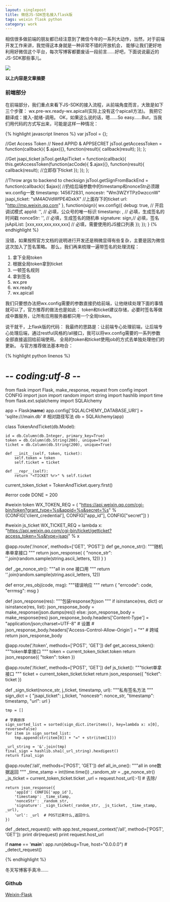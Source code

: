 ```yaml
---
layout: singlepost
title: 微信JS-SDK签名接入flask版
tags: weixin flask python
category: work
---
```


相信很多做前端的朋友都已经注意到了微信今年的一系列大动作，当然，对于前端开发工作来讲，我觉得这本身就是一种非常不错的开放机会，
能够让我们更好地利用好微信这个平台，每次写博客都要废话一段前言......好吧，下面说说最近的JS-SDK那些事儿。

![](/assets/blog-images/2015-2-1-flaskweixin/jssdk.png)

__以上内容是文章摘要__

### 前端部分

在前端部分，我们重点来看下JS-SDK的接入流程，从前端角度而言，大致是如下三个步骤：
wx.pre-wx.ready-wx.apicall(实际上没有这个apicall方法)。
我把它翻译成：接入-就绪-调用。
OK，如果这么说的话，嗯......So easy......But，当我们用代码的方式写出来，可能是这样一种情况：

{% highlight javascript linenos %}
var jsTool = {};

//Get Access Token
// Need APPID & APPSECRET
jsTool.getAccessToken = function(callback){
    $.ajax({}, function(result){
         callback(result);
    });
};

//Get jsapi_ticket
jsTool.getApiTicket = function(callback){
    this.getAccessToken(function(acCode){
            $.ajax({}, function(result){
                callback(result);
                //立即存下ticket
            });
    });
};

//Throw args to backend to checksign
jsTool.getSignFromBackEnd = function(callback){
     $ajax({
          //扔给后端参数中的timestamp和nonceStr必须跟wx.config一致
          timestamp: 145672831,
          noncestr: "Wm3WZYTPz0wzccnW"
          jsapi_ticket: "sM4AOVdWfPE4DxkX" //上面存下的ticket
          url: "http://mp.weixin.qq.com"
     }, function(sign){
         wx.config({
            debug: true, // 开启调试模式
            appId: '', // 必填，公众号的唯一标识
            timestamp: , // 必填，生成签名的时间戳
            nonceStr: '', // 必填，生成签名的随机串
            signature: sign,// 必填，签名
            jsApiList: [xxx,xxx,xxx,xxx,xxx] // 必填，需要使用的JS接口列表
         });
     });
}
{% endhighlight %}

没错，如果按照官方文档的说明进行开发还是稍微显得有些复杂，主要是因为微信这次加入了签名策略。
那么，我们再来梳理一遍带签名的处理流程：

1. 拿下全局token
2. 根据全局token拿到ticket
3. 一顿签名规则
4. 拿到签名
5. wx.pre
6. wx.ready
7. wx.apicall

我们只要想办法把wx.config需要的参数直接扔给前端，让他继续处理下面的事情就可以了，官方推荐的做法也是如此：
token和ticket建议存储，必要时签名等做成中置服务，让所有应用服务器都只用一个全局token。

说干就干，上flask版的代码：
我最终的思路是：让前端专心处理前端，让后端专心处理后端，通过restful风格的/all接口，我可以将wx.config需要的一系列参数全部直接返回给前端使用。
全局的token和ticket使用job的方式去单独处理他们的更新。
与官方推荐做法基本吻合：

{% highlight python linenos %}
# -*- coding:utf-8 -*-
from flask import Flask,  make_response, request
from config import CONFIG
import json
import random
import string
import hashlib
import time
from flask.ext.sqlalchemy import SQLAlchemy

app = Flask(__name__)
app.config['SQLALCHEMY_DATABASE_URI'] = 'sqlite:///main.db'  # 相对路径写法
db = SQLAlchemy(app)


class TokenAndTicket(db.Model):

    id = db.Column(db.Integer, primary_key=True)
    token = db.Column(db.String(200), unique=True)
    ticket = db.Column(db.String(200), unique=True)

    def __init__(self, token, ticket):
        self.token = token
        self.ticket = ticket

    def __repr__(self):
        return "<TICKET %r>" % self.ticket


current_token_ticket = TokenAndTicket.query.first()

#error code
DONE = 200

#weixin token
WX_TOKEN_REQ = (
    "https://api.weixin.qq.com/cgi-bin/token?grant_type=%s&appid=%s&secret=%s"
    % (CONFIG['client_credential'], CONFIG["app_id"], CONFIG["secret"])
)

#weixin js_ticket
WX_TICKET_REQ = lambda x: "https://api.weixin.qq.com/cgi-bin/ticket/getticket?access_token=%s&type=jsapi" % x


@app.route('/nonce', methods=['GET', 'POST'])
def ge_nonce_str():
    """随机串单拿接口
    """
    return json_response(
        {
            "nonce_str": ''.join(random.sample(string.ascii_letters, 12))
        }
    )


def _ge_nonce_str():
    """all in one 接口用
    """
    return ''.join(random.sample(string.ascii_letters, 12))


def error_res_obj(code, msg):
    """错误响应
    """
    return {
        "errcode": code,
        "errmsg": msg
    }


def json_response(res):
    """包装response为json
    """
    if isinstance(res, dict) or isinstance(res, list):
        json_response_body = make_response(json.dumps(res))
    else:
        json_response_body = make_response(res)
    json_response_body.headers['Content-Type'] = "application/json;charset=UTF-8"  # 设置
    # json_response_body.headers['Access-Control-Allow-Origin'] = "*"  # 跨域
    return json_response_body


@app.route('/token', methods=['POST', 'GET'])
def get_access_token():
    """token单拿接口
    """
    token = current_token_ticket.token
    return json_response({
        "token": token
    })


@app.route('/ticket', methods=['POST', 'GET'])
def js_ticket():
    """ticket单拿接口
    """
    ticket = current_token_ticket.ticket
    return json_response({
        "ticket": ticket
    })


def _sign_ticket(nonce_str, j_ticket, timestamp, url):
    """私有签名方法
    """
    sign_dict = {
        "jsapi_ticket": j_ticket,
        "noncestr": nonce_str,
        "timestamp": timestamp,
        "url": url
    }

    tmp = []

    # 字典排序
    sign_sorted_list = sorted(sign_dict.iteritems(), key=lambda x: x[0], reverse=False)
    for item in sign_sorted_list:
        tmp.append(str(item[0]) + "=" + str(item[1]))

    _url_string = '&'.join(tmp)
    final_sign = hashlib.sha1(_url_string).hexdigest()
    return final_sign


@app.route('/all', methods=['POST', 'GET'])
def all_in_one():
    """all in one数据返回
    """
    _time_stamp = int(time.time())
    _random_str = _ge_nonce_str()
    _js_ticket = current_token_ticket.ticket
    _url = request.host_url[:-1]  # 去除/

    return json_response({
        'appId': CONFIG['app_id'],
        'timestamp': _time_stamp,
        'nonceStr': _random_str,
        'signature': _sign_ticket(_random_str, _js_ticket, _time_stamp, _url),
        'url': _url  # POST过来什么,返回什么
    })


def _detect_request():
    with app.test_request_context('/all', method=['POST', 'GET']):
        print dir(request)
        print request.host_url


if __name__ == '__main__':
    app.run(debug=True, host="0.0.0.0")
    # _detect_request()

{% endhighlight %}

冬天写博客手真冷......

### Github

[Weixin-Flask](https://github.com/qddegtya/Weixin-Flask)
